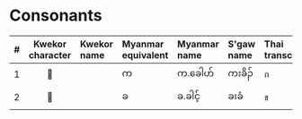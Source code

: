 # Consonants

| # | Kwekor character | Kwekor name | Myanmar equivalent | Myanmar name | S'gaw name | Thai transcription | Thai name | English transcription | 
|:-:|:-:|:--|:--|:--|:--|:--|:--|:--|
|1|||က|က.ခေါဟ်|ကးခိၣ်|ก|กะโด|ka|
|2|||ခ|ခ.ခါင့်|ခးခံ|ข|คะดี|kha|
